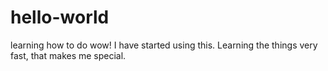 # hello-world
learning how to do
wow! I have started using this. Learning the things very fast, that makes me special.
